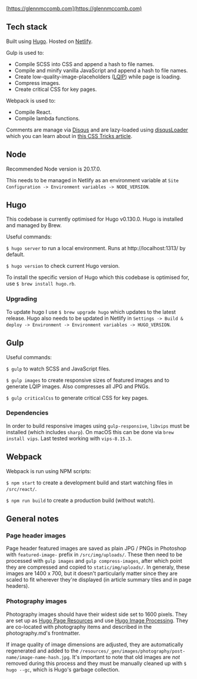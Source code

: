 [https://glennmccomb.com](https://glennmccomb.com)

## Tech stack

Built using [Hugo](https://gohugo.io/). Hosted on [Netlify](https://www.netlify.com/).

Gulp is used to:

- Compile SCSS into CSS and append a hash to file names.
- Compile and minify vanilla JavaScript and append a hash to file names.
- Create low-quality-image-placeholders ([LQIP](https://www.guypo.com/introducing-lqip-low-quality-image-placeholders)) while page is loading.
- Compress images.
- Create critical CSS for key pages.

Webpack is used to:

- Compile React.
- Compile lambda functions.

Comments are manage via [Disqus](https://disqus.com/) and are lazy-loaded using [disqusLoader](https://github.com/osvaldasvalutis/disqusLoader.js/) which you can learn about in [this CSS Tricks article](https://css-tricks.com/lazy-loading-disqus-comments/).

## Node

Recommended Node version is 20.17.0.

This needs to be managed in Netlify as an environment variable at `Site Configuration -> Environment variables -> NODE_VERSION`.

## Hugo

This codebase is currently optimised for Hugo v0.130.0. Hugo is installed and managed by Brew.

Useful commands: 

`$ hugo server` to run a local environment. Runs at http://localhost:1313/ by default.

`$ hugo version` to check current Hugo version.

To install the specific version of Hugo which this codebase is optimised for, use `$ brew install hugo.rb`.

### Upgrading

To update hugo I use `$ brew upgrade hugo` which updates to the latest release. Hugo also needs to be updated in Netlify in `Settings -> Build & deploy -> Environment -> Environment variables -> HUGO_VERSION`.

## Gulp

Useful commands:

`$ gulp` to watch SCSS and JavaScript files.

`$ gulp images` to create responsive sizes of featured images and to generate LQIP images. Also compresses all JPG and PNGs.

`$ gulp criticalCss` to generate critical CSS for key pages.

### Dependencies

In order to build responsive images using `gulp-responsive`, `libvips` must be installed (which includes `sharp`). On macOS this can be done via `brew install vips`. Last tested working with `vips-8.15.3`.

## Webpack

Webpack is run using NPM scripts:

`$ npm start` to create a development build and start watching files in `/src/react/`.

`$ npm run build` to create a production build (without watch).

## General notes

### Page header images

Page header featured images are saved as plain JPG / PNGs in Photoshop with `featured-image-` prefix in `/src/img/uploads/`. These then need to be processed with `gulp images` and `gulp compress-images`, after which point they are compressed and copied to `static/img/uploads/`. In generaly, these images are 1400 x 700, but it doesn't particularly matter since they are scaled to fit wherever they're displayed (in article summary tiles and in page headers).

### Photography images

Photography images should have their widest side set to 1600 pixels. They are set up as [Hugo Page Resources](https://gohugo.io/content-management/page-resources/) and use [Hugo Image Processing](https://gohugo.io/content-management/page-resources/). They are co-located with photography items and described in the photography.md's frontmatter. 

If image quality of image dimensions are adjusted, they are automatically regenerated and added to the `/resources/_gen/images/photography/post-name/image-name-hash.jpg`. It's important to note that old images are *not* removed during this process and they must be manually cleaned up with `$ hugo --gc`, which is Hugo's garbage collection.